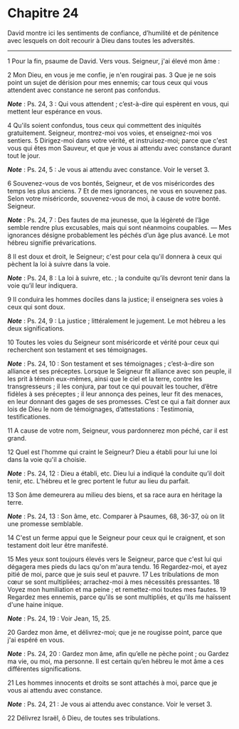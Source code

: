 # Chapitre 24

David montre ici les sentiments de confiance, d’humilité et de pénitence avec lesquels on doit recourir à Dieu dans toutes les adversités.

***

1 Pour la fin, psaume de David. Vers vous. Seigneur, j'ai élevé mon âme :


2 Mon Dieu, en vous je me confie, je n'en rougirai pas. 3 Que je ne sois point un sujet de dérision pour mes ennemis; car tous ceux qui vous attendent avec constance ne seront pas confondus.

***Note*** :  Ps. 24, 3 : Qui vous attendent ; c’est-à-dire qui espèrent en vous, qui mettent leur espérance en vous.


4 Qu'ils soient confondus, tous ceux qui commettent des iniquités gratuitement. Seigneur, montrez-moi vos voies, et enseignez-moi vos sentiers. 5 Dirigez-moi dans votre vérité, et instruisez-moi; parce que c'est vous qui êtes mon Sauveur, et que je vous ai attendu avec constance durant tout le jour.

***Note*** :  Ps. 24, 5 : Je vous ai attendu avec constance. Voir le verset 3.


6 Souvenez-vous de vos bontés, Seigneur, et de vos miséricordes des temps les plus anciens. 7 Et de mes ignorances, ne vous en souvenez pas. Selon votre miséricorde, souvenez-vous de moi, à cause de votre bonté. Seigneur.

***Note*** :  Ps. 24, 7 : Des fautes de ma jeunesse, que la légèreté de l’âge semble rendre plus excusables, mais qui sont néanmoins coupables. ― Mes ignorances désigne probablement les péchés d’un âge plus avancé. Le mot hébreu signifie prévarications.

8 Il est doux et droit, le Seigneur; c'est pour cela qu'il donnera à ceux qui pèchent la loi à suivre dans la voie.

***Note*** :  Ps. 24, 8 : La loi à suivre, etc. ; la conduite qu’ils devront tenir dans la voie qu’il leur indiquera.

9 Il conduira les hommes dociles dans la justice; il enseignera ses voies à ceux qui sont doux.

***Note*** :  Ps. 24, 9 : La justice ; littéralement le jugement. Le mot hébreu a les deux significations.

10 Toutes les voies du Seigneur sont miséricorde et vérité pour ceux qui recherchent son testament et ses témoignages.

***Note*** :  Ps. 24, 10 : Son testament et ses témoignages ; c’est-à-dire son alliance et ses préceptes. Lorsque le Seigneur fit alliance avec son peuple, il les prit à témoin eux-mêmes, ainsi que le ciel et la terre, contre les transgresseurs ; il les conjura, par tout ce qui pouvait les toucher, d’être fidèles à ses préceptes ; il leur annonça des peines, leur fit des menaces, en leur donnant des gages de ses promesses. C’est ce qui a fait donner aux lois de Dieu le nom de témoignages, d’attestations : Testimonia, testificationes.

11 A cause de votre nom, Seigneur, vous pardonnerez mon péché, car il est grand.


12 Quel est l'homme qui craint le Seigneur? Dieu a établi pour lui une loi dans la voie qu'il a choisie.

***Note*** :  Ps. 24, 12 : Dieu a établi, etc. Dieu lui a indiqué la conduite qu’il doit tenir, etc. L’hébreu et le grec portent le futur au lieu du parfait.

13 Son âme demeurera au milieu des biens, et sa race aura en héritage la terre.

***Note*** :  Ps. 24, 13 : Son âme, etc. Comparer à Psaumes, 68, 36-37, où on lit une promesse semblable.

14 C'est un ferme appui que le Seigneur pour ceux qui le craignent, et son testament doit leur être manifesté.


15 Mes yeux sont toujours élevés vers le Seigneur, parce que c'est lui qui dégagera mes pieds du lacs qu'on m'aura tendu. 16 Regardez-moi, et ayez pitié de moi, parce que je suis seul et pauvre. 17 Les tribulations de mon cœur se sont multipliées; arrachez-moi à mes nécessités pressantes. 18 Voyez mon humiliation et ma peine ; et remettez-moi toutes mes fautes. 19 Regardez mes ennemis, parce qu'ils se sont multipliés, et qu'ils me haïssent d'une haine inique.

***Note*** :  Ps. 24, 19 : Voir Jean, 15, 25.

20 Gardez mon âme, et délivrez-moi; que je ne rougisse point, parce que j'ai espéré en vous.

***Note*** :  Ps. 24, 20 : Gardez mon âme, afin qu’elle ne pèche point ; ou Gardez ma vie, ou moi, ma personne. Il est certain qu’en hébreu le mot âme a ces différentes significations.

21 Les hommes innocents et droits se sont attachés à moi, parce que je vous ai attendu avec constance.

***Note*** :  Ps. 24, 21 : Je vous ai attendu avec constance. Voir le verset 3.


22 Délivrez Israël, ô Dieu, de toutes ses tribulations.

